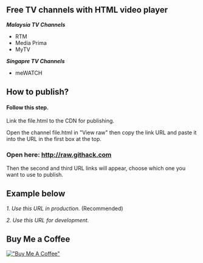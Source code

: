 ## Free TV channels with HTML video player

**_Malaysia TV Channels_**

- RTM
- Media Prima
- MyTV

**_Singapre TV Channels_**

- meWATCH

## How to publish?

#### Follow this step.

Link the file.html to the CDN for publishing. 

Open the channel file.html in "View raw" then copy the link URL and paste it into the URL in the first box at the top. 

### Open here: http://raw.githack.com

Then the second and third URL links will appear, choose which one you want to use to publish. 

## Example below

_1. Use this URL in production._ (Recommended)

_2. Use this URL for development._

## Buy Me a Coffee

[!["Buy Me A Coffee"](https://www.buymeacoffee.com/assets/img/custom_images/orange_img.png)](https://www.buymeacoffee.com/zaidzer9k)

